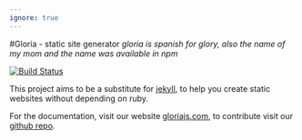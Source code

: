 ```yaml
---
ignore: true
---
```


#Gloria - static site generator
*gloria is spanish for glory, also the name of my mom and the name was available in npm*

[![Build Status](https://travis-ci.org/dvidsilva/gloria.svg?branch=master)](https://travis-ci.org/dvidsilva/gloria)

This project aims to be a substitute for
[jekyll](https://jekyllrb.com/), to help you
create static websites without depending on ruby.

For the documentation, visit our website [gloriajs.com](https://gloriajs.com), to
contribute visit our [github repo](https://github.com/dvidsilva/gloria).